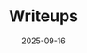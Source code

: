 ---
title: "Writeups"
date: 2025-09-16
description: "Collection of cybersecurity writeups and walkthroughs"
---